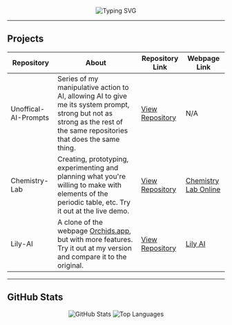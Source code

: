 <p align="center">
  <img src="https://readme-typing-svg.demolab.com?font=Fira+Code&size=28&duration=3000&pause=1000&color=7A7AFA&center=true&vCenter=true&width=435&lines=Hi,+I'm+Hassannewcode;+Experimenting+With+AI;,Explore+My+Projects+Below!" alt="Typing SVG" />
</p>

---

## Projects

| Repository           | About                                                                                                                                                                                                                       | Repository Link                                                                                   | Webpage Link                                    |
|----------------------|-------------------------------------------------------------------------------------------------------------------------------------------------------------------------------------|---------------------------------------------------------------------------------------------------|------------------------------------------------|
| Unoffical-AI-Prompts | Series of my manipulative action to AI, allowing AI to give me its system prompt, strong but not as strong as the rest of the same repositories that does the same thing.            | [View Repository](https://github.com/Hassannewcode/Unoffical-AI-Prompts)                          | N/A                                            |
| Chemistry-Lab        | Creating, prototyping, experimenting and planning what you're willing to make with elements of the periodic table, etc. Try it out at the live demo.                                | [View Repository](https://github.com/Hassannewcode/Chemistry-Lab)                                | [Chemistry Lab Online](https://chemistry-lab-online.vercel.app/) |
| Lily-AI              | A clone of the webpage [Orchids.app](https://orchids.app), but with more features. Try it out at my version and compare it to the original.                                         | [View Repository](https://github.com/Hassannewcode/Lily-AI)                                      | [Lily AI](https://lily-ai-indol.vercel.app/) |

---

## GitHub Stats

<p align="center">
  <img src="https://github-readme-stats.vercel.app/api?username=Hassannewcode&show_icons=true&theme=dracula" alt="GitHub Stats" />
  <img src="https://github-readme-stats.vercel.app/api/top-langs/?username=Hassannewcode&layout=compact&theme=dracula" alt="Top Languages" />
</p>
 
